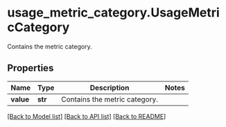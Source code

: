 # usage_metric_category.UsageMetricCategory

Contains the metric category.
## Properties
Name | Type | Description | Notes
------------ | ------------- | ------------- | -------------
**value** | **str** | Contains the metric category. | 

[[Back to Model list]](../README.md#documentation-for-models) [[Back to API list]](../README.md#documentation-for-api-endpoints) [[Back to README]](../README.md)


